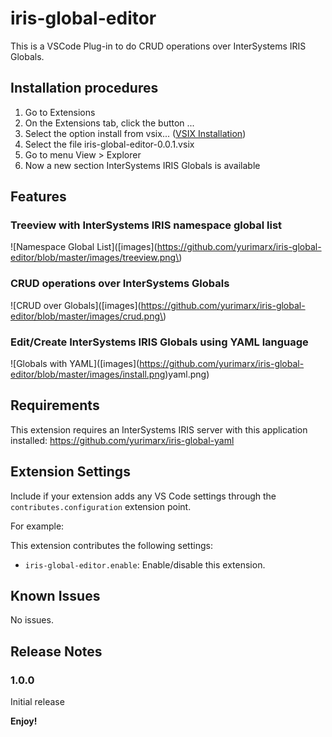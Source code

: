 # iris-global-editor

This is a VSCode Plug-in to do CRUD operations over InterSystems IRIS Globals.

## Installation procedures

1. Go to Extensions
2. On the Extensions tab, click the button ...
3. Select the option install from vsix... ([VSIX Installation](https://github.com/yurimarx/iris-global-editor/blob/master/images/install.png)\)
5. Select the file iris-global-editor-0.0.1.vsix
6. Go to menu View > Explorer
7. Now a new section InterSystems IRIS Globals is available

## Features

### Treeview with InterSystems IRIS namespace global list

\!\[Namespace Global List\]\([images](https://github.com/yurimarx/iris-global-editor/blob/master/images/treeview.png\)

### CRUD operations over InterSystems Globals

\!\[CRUD over Globals\]\([images](https://github.com/yurimarx/iris-global-editor/blob/master/images/crud.png\)

### Edit/Create InterSystems IRIS Globals using YAML language

\!\[Globals with YAML\]\([images]\(https://github.com/yurimarx/iris-global-editor/blob/master/images/install.png)yaml.png\)

## Requirements

This extension requires an InterSystems IRIS server with this application installed: https://github.com/yurimarx/iris-global-yaml

## Extension Settings

Include if your extension adds any VS Code settings through the `contributes.configuration` extension point.

For example:

This extension contributes the following settings:

* `iris-global-editor.enable`: Enable/disable this extension.

## Known Issues

No issues.

## Release Notes

### 1.0.0

Initial release 

**Enjoy!**
